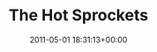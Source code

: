 ---
title:		"The Hot Sprockets"
type:		"photos"
mediatype:		"upload"
location:		"Louth, Ireland"
date:		"2011-05-01 18:31:13+00:00"
album:		"music"
filename:		"hot-sprockets-stage-vantastival.md"
series:		"vantastival"
cl_public_id:		"music/hot-sprockets-stage-vantastival"
cl_version:		1497004848
prominent: 	true
format:		"tiff"
bytes:		4356456
width:		2174
height:		1440
colours:
- "#232323"
- "#CFCECE"
- "#868585"
- "#D3D3D2"
exposure_mode:		"Manual"
program:		"Manual"
aperture:		"9.0"
focal_length:		"95.0 mm"
iso:		"3200"
shutter_speed:		"1/160"
metering:		"Multi-segment"
flash:		"Off, Did not fire"
white_balance:		"Custom"
colour_temp:		"4250"
has_crop:		"false"
orientation:		"Horizontal (normal)"
camera_model:		"NIKON D7000"
lens_info:		"18-200mm f/3.5-5.6"
artist: "Matt Finucane"
x_resolution:		"300"
y_resolution:		"300"
---